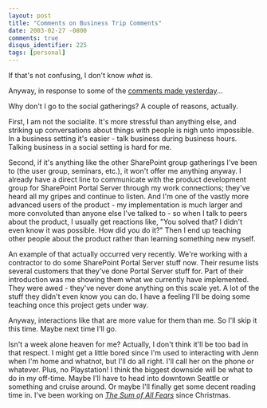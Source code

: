 ```yaml
---
layout: post
title: "Comments on Business Trip Comments"
date: 2003-02-27 -0800
comments: true
disqus_identifier: 225
tags: [personal]
---
```

If that's not confusing, I don't know *what* is.

 Anyway, in response to some of the [comments made
yesterday](/archive/2003/02/26/business-trip.aspx)...

 Why don't I go to the social gatherings? A couple of reasons,
actually.

 First, I am not the socialite. It's more stressful than anything else,
and striking up conversations about things with people is nigh unto
impossible. In a business setting it's easier - talk business during
business hours. Talking business in a social setting is hard for me.

 Second, if it's anything like the other SharePoint group gatherings
I've been to (the user group, seminars, etc.), it won't offer me
anything anyway. I already have a direct line to communicate with the
product development group for SharePoint Portal Server through my work
connections; they've heard all my gripes and continue to listen. And I'm
one of the vastly more advanced users of the product - my implementation
is much larger and more convoluted than anyone else I've talked to - so
when I talk to peers about the product, I usually get reactions like,
"You solved that? I didn't even know it was possible. How did you do
it?" Then I end up teaching other people about the product rather than
learning something new myself.

 An example of that actually occurred very recently. We're working with
a contractor to do some SharePoint Portal Server stuff now. Their resume
lists several customers that they've done Portal Server stuff for. Part
of their introduction was me showing them what we currently have
implemented. They were awed - they've never done anything on this scale
yet. A lot of the stuff they didn't even know you can do. I have a
feeling I'll be doing some teaching once this project gets under way.

 Anyway, interactions like that are more value for them than me. So I'll
skip it this time. Maybe next time I'll go.

 Isn't a week alone heaven for me? Actually, I don't think it'll be too
bad in that respect. I might get a little bored since I'm used to
interacting with Jenn when I'm home and whatnot, but I'll do all right.
I'll call her on the phone or whatever. Plus, no Playstation! I think
the biggest downside will be what to do in my off-time. Maybe I'll have
to head into downtown Seattle or something and cruise around. Or maybe
I'll finally get some decent reading time in. I've been working on [*The
Sum of All
Fears*](http://www.amazon.com/exec/obidos/ASIN/0425184226/mhsvortex)
since Christmas.
